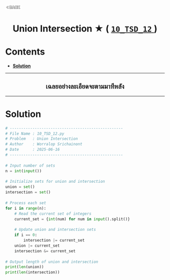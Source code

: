 <p align="left">
  <a href="../README.md">
    <img src="../../Z99-OTHERS/00-common/00-back.png" style="width:10%">
  </a>
</p>

<div align="center">
  <h1>
    Union Intersection ★ (
      <a href="https://drive.google.com/file/d/1oa1clo95mX24uYK4xUEI-aN3lxRzarnW/view?usp=drive_link">
        <code>10_TSD_12</code>
      </a>
    )
  </h1>
</div>

# Contents

-   [**Solution**](#solution)

---

<div align="center">
  <h2>เฉลยอย่างละเอียดจะตามมาทีหลัง</h2>
</div>

---

# Solution

```python
# --------------------------------------------------
# File Name : 10_TSD_12.py
# Problem   : Union Intersection
# Author    : Worralop Srichainont
# Date      : 2025-06-16
# --------------------------------------------------

# Input number of sets
n = int(input())

# Initialize sets for union and intersection
union = set()
intersection = set()

# Process each set
for i in range(n):
    # Read the current set of integers
    current_set = {int(num) for num in input().split()}

    # Update union and intersection sets
    if i == 0:
        intersection |= current_set
    union |= current_set
    intersection &= current_set

# Output length of union and intersection
print(len(union))
print(len(intersection))
```
